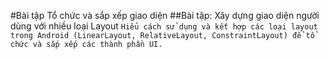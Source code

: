 #Bài tập Tổ chức và sắp xếp giao diện
##Bài tập: Xây dựng giao diện người dùng với nhiều loại Layout
`Hiểu cách sử dụng và kết hợp các loại layout trong Android (LinearLayout, RelativeLayout, ConstraintLayout) để tổ chức và sắp xếp các thành phần UI.`
